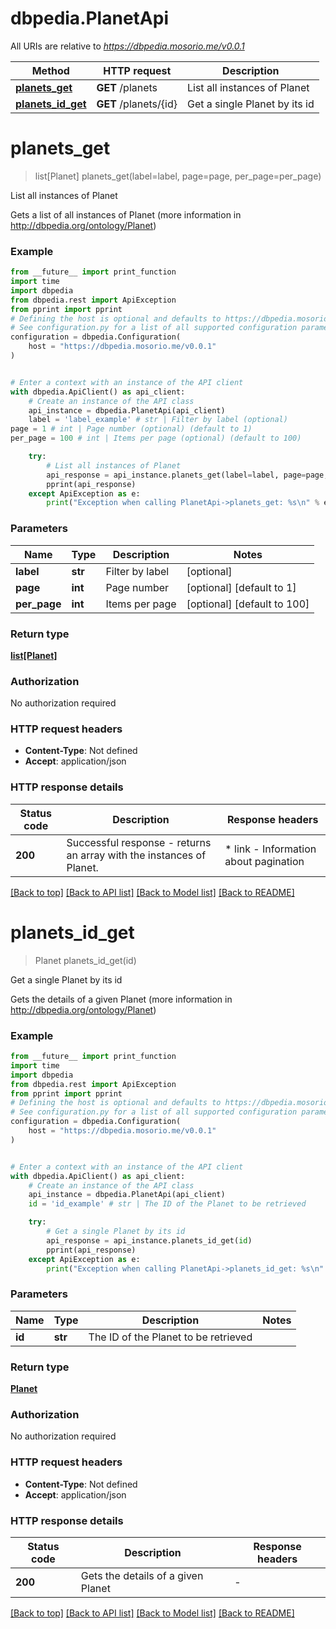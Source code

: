 # dbpedia.PlanetApi

All URIs are relative to *https://dbpedia.mosorio.me/v0.0.1*

Method | HTTP request | Description
------------- | ------------- | -------------
[**planets_get**](PlanetApi.md#planets_get) | **GET** /planets | List all instances of Planet
[**planets_id_get**](PlanetApi.md#planets_id_get) | **GET** /planets/{id} | Get a single Planet by its id


# **planets_get**
> list[Planet] planets_get(label=label, page=page, per_page=per_page)

List all instances of Planet

Gets a list of all instances of Planet (more information in http://dbpedia.org/ontology/Planet)

### Example

```python
from __future__ import print_function
import time
import dbpedia
from dbpedia.rest import ApiException
from pprint import pprint
# Defining the host is optional and defaults to https://dbpedia.mosorio.me/v0.0.1
# See configuration.py for a list of all supported configuration parameters.
configuration = dbpedia.Configuration(
    host = "https://dbpedia.mosorio.me/v0.0.1"
)


# Enter a context with an instance of the API client
with dbpedia.ApiClient() as api_client:
    # Create an instance of the API class
    api_instance = dbpedia.PlanetApi(api_client)
    label = 'label_example' # str | Filter by label (optional)
page = 1 # int | Page number (optional) (default to 1)
per_page = 100 # int | Items per page (optional) (default to 100)

    try:
        # List all instances of Planet
        api_response = api_instance.planets_get(label=label, page=page, per_page=per_page)
        pprint(api_response)
    except ApiException as e:
        print("Exception when calling PlanetApi->planets_get: %s\n" % e)
```

### Parameters

Name | Type | Description  | Notes
------------- | ------------- | ------------- | -------------
 **label** | **str**| Filter by label | [optional] 
 **page** | **int**| Page number | [optional] [default to 1]
 **per_page** | **int**| Items per page | [optional] [default to 100]

### Return type

[**list[Planet]**](Planet.md)

### Authorization

No authorization required

### HTTP request headers

 - **Content-Type**: Not defined
 - **Accept**: application/json

### HTTP response details
| Status code | Description | Response headers |
|-------------|-------------|------------------|
**200** | Successful response - returns an array with the instances of Planet. |  * link - Information about pagination <br>  |

[[Back to top]](#) [[Back to API list]](../README.md#documentation-for-api-endpoints) [[Back to Model list]](../README.md#documentation-for-models) [[Back to README]](../README.md)

# **planets_id_get**
> Planet planets_id_get(id)

Get a single Planet by its id

Gets the details of a given Planet (more information in http://dbpedia.org/ontology/Planet)

### Example

```python
from __future__ import print_function
import time
import dbpedia
from dbpedia.rest import ApiException
from pprint import pprint
# Defining the host is optional and defaults to https://dbpedia.mosorio.me/v0.0.1
# See configuration.py for a list of all supported configuration parameters.
configuration = dbpedia.Configuration(
    host = "https://dbpedia.mosorio.me/v0.0.1"
)


# Enter a context with an instance of the API client
with dbpedia.ApiClient() as api_client:
    # Create an instance of the API class
    api_instance = dbpedia.PlanetApi(api_client)
    id = 'id_example' # str | The ID of the Planet to be retrieved

    try:
        # Get a single Planet by its id
        api_response = api_instance.planets_id_get(id)
        pprint(api_response)
    except ApiException as e:
        print("Exception when calling PlanetApi->planets_id_get: %s\n" % e)
```

### Parameters

Name | Type | Description  | Notes
------------- | ------------- | ------------- | -------------
 **id** | **str**| The ID of the Planet to be retrieved | 

### Return type

[**Planet**](Planet.md)

### Authorization

No authorization required

### HTTP request headers

 - **Content-Type**: Not defined
 - **Accept**: application/json

### HTTP response details
| Status code | Description | Response headers |
|-------------|-------------|------------------|
**200** | Gets the details of a given Planet |  -  |

[[Back to top]](#) [[Back to API list]](../README.md#documentation-for-api-endpoints) [[Back to Model list]](../README.md#documentation-for-models) [[Back to README]](../README.md)

